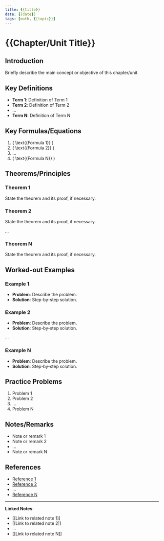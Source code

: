 ```yaml
---
title: {{title}}
date: {{date}}
tags: [math, {{topic}}]
---
```


# {{Chapter/Unit Title}}

## Introduction
Briefly describe the main concept or objective of this chapter/unit.

## Key Definitions
- **Term 1**: Definition of Term 1
- **Term 2**: Definition of Term 2
- ...
- **Term N**: Definition of Term N

## Key Formulas/Equations
1. \( \text{{Formula 1}} \)
2. \( \text{{Formula 2}} \)
3. ...
4. \( \text{{Formula N}} \)

## Theorems/Principles
### Theorem 1
State the theorem and its proof, if necessary.

### Theorem 2
State the theorem and its proof, if necessary.

... 

### Theorem N
State the theorem and its proof, if necessary.

## Worked-out Examples
### Example 1
- **Problem**: Describe the problem.
- **Solution**: Step-by-step solution.

### Example 2
- **Problem**: Describe the problem.
- **Solution**: Step-by-step solution.

...

### Example N
- **Problem**: Describe the problem.
- **Solution**: Step-by-step solution.

## Practice Problems
1. Problem 1
2. Problem 2
3. ...
4. Problem N

## Notes/Remarks
- Note or remark 1
- Note or remark 2
- ...
- Note or remark N

## References
- [Reference 1](link_to_reference_1)
- [Reference 2](link_to_reference_2)
- ...
- [Reference N](link_to_reference_N)

---

**Linked Notes**:
- [[Link to related note 1]]
- [[Link to related note 2]]
- ...
- [[Link to related note N]]
